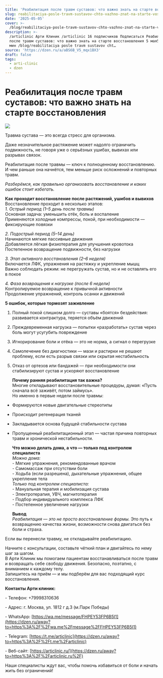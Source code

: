 ```yaml
---
title: 'Реабилитация после травм суставов: что важно знать на старте восстановления'
slug: reabilitaciya-posle-travm-sustavov-chto-vazhno-znat-na-starte-vosstanovleniya
date: '2025-05-05'
cover: >-
  /blog/reabilitaciya-posle-travm-sustavov-chto-vazhno-znat-na-starte-vosstanovleniya/cover.jpg
description: >-
  /articlinic Арти Клиник /articlinic 16 подписчиков Подписаться Реабилитация
  после травм суставов: что важно знать на старте восстановления 5 мая5 мая 2
  мин /blog/reabilitaciya posle travm sustavov cht…
source: 'https://dzen.ru/a/aBS6B_V5_mqx1BX3'
draft: false
tags:
  - arti-clinic
  - dzen
---
```


# Реабилитация после травм суставов: что важно знать на старте восстановления

![](/blog/reabilitaciya-posle-travm-sustavov-chto-vazhno-znat-na-starte-vosstanovleniya/img-0.jpg)

Травма сустава — это всегда стресс для организма.

Даже незначительное растяжение может надолго ограничить подвижность, не говоря уже о серьёзных ушибах, вывихах или разрывах связок.

Реабилитация после травмы — ключ к полноценному восстановлению. И чем раньше она начнётся, тем меньше риск осложнений и повторных травм.

_Разберёмся, как правильно организовать восстановление и каких ошибок стоит избегать._  
  
**Как проходит восстановление после растяжений, ушибов и вывихов**  
Восстановление проходит в несколько этапов:  
_1\. Острый период (1–5 день после травмы)_  
Основная задача: уменьшить отёк, боль и воспаление  
Применяются холодные компрессы, покой, при необходимости — фиксирующие повязки

  
_2\. Подострый период (5–14 день)_  
Начинаются мягкие пассивные движения  
Добавляется лёгкая физиотерапия для улучшения кровотока  
Постепенное возвращение подвижности, без нагрузки

  
_3\. Этап активного восстановления (2–6 неделя)_  
Включается ЛФК, упражнения на растяжку и укрепление мышц  
Важно соблюдать режим: не перегружать сустав, но и не оставлять его в покое

  
_4\. Фаза возвращения к нагрузке (после 6 недели)_  
Контролируемое возвращение к привычной активности  
Продолжение упражнений, контроль осанки и движений  
  
**5 ошибок, которые тормозят заживление**

1.  Полный покой слишком долго — суставы «боятся» бездействия: развивается контрактура, теряется объём движений
    
2.  Преждевременная нагрузка — попытки «разработать» сустав через боль могут усугубить повреждение
    
3.  Игнорирование боли и отёка — это не норма, а сигнал о перегрузке
    
4.  Самолечение без диагностики — мази и растирки не решают проблему, если есть разрыв связки или скрытая нестабильность
    
5.  Отказ от ортезов или бандажей — при необходимости они стабилизируют сустав и ускоряют восстановление  
      
    **Почему ранняя реабилитация так важна?**  
    Многие откладывают восстановительные процедуры, думая: «Пусть сначала всё заживёт, потом займусь».  
    Но именно в первые недели после травмы:
    

*   Формируются новые двигательные стереотипы
    
*   Происходит регенерация тканей
    
*   Закладывается основа будущей стабильности сустава
    
*   Пропущенный реабилитационный этап — частая причина повторных травм и хронической нестабильности.  
      
    **Что можно делать дома, а что — только под контролем специалиста**  
    _Можно дома:_  
    \- Мягкие упражнения, рекомендованные врачом  
    \- Самомассаж при отсутствии боли  
    \- Ходьба (если разрешена), дыхательные упражнения, общее укрепление тела  
    _Только под контролем специалиста:_  
    \- Мануальная терапия и мобилизация сустава  
    \- Электротерапия, УВЧ, магнитотерапия  
    \- Подбор индивидуального комплекса ЛФК  
    \- Постепенное увеличение нагрузки  
      
    **Вывод**  
    _Реабилитация — это не просто восстановление формы._ Это путь к возвращению качества жизни, возможности снова двигаться без боли и страха.
    
Если вы перенесли травму, не откладывайте реабилитацию.

Начните с консультации, составьте чёткий план и двигайтесь по нему шаг за шагом.  
В Арти Клиник мы помогаем пациентам восстанавливаться после травм и возвращать себе свободу движения. Безопасно, поэтапно, с вниманием к каждому телу.  
Запишитесь на приём — и мы подберём для вас подходящий курс восстановления.  
  
**Контакты Арти клиник:**

\- Телефон: +79998310636

\- Адрес: г. Москва, ул. 1812 г д.3 (м.Парк Победы)

\- WhatsApp: [https://wa.me/message/FHPEY53FP6B5I1](https://dzen.ru/away?to=https%3A%2F%2Fwa.me%2Fmessage%2FFHPEY53FP6B5I1)

\- Telegram: [https://t.me/articlinic](https://dzen.ru/away?to=https%3A%2F%2Ft.me%2Farticlinic)

\- Веб-сайт: [https://articlinic.ru/](https://dzen.ru/away?to=https%3A%2F%2Farticlinic.ru%2F)

Наши специалисты ждут вас, чтобы помочь избавиться от боли и начать жить без ограничений!
